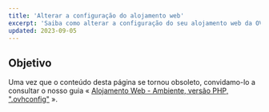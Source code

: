 ```yaml
---
title: 'Alterar a configuração do alojamento web'
excerpt: 'Saiba como alterar a configuração do seu alojamento web da OVH'
updated: 2023-09-05
---
```


## Objetivo

Uma vez que o conteúdo desta página se tornou obsoleto, convidamo-lo a consultar o nosso guia « [Alojamento Web - Ambiente, versão PHP, ".ovhconfig"](/pages/web_cloud/web_hosting/configure_your_web_hosting) ».